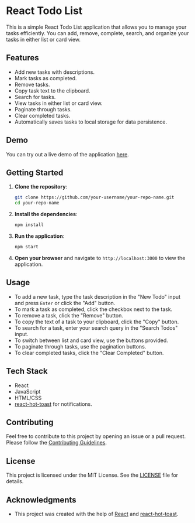 # React Todo List

This is a simple React Todo List application that allows you to manage your tasks efficiently. You can add, remove, complete, search, and organize your tasks in either list or card view. 



## Features

- Add new tasks with descriptions.
- Mark tasks as completed.
- Remove tasks.
- Copy task text to the clipboard.
- Search for tasks.
- View tasks in either list or card view.
- Paginate through tasks.
- Clear completed tasks.
- Automatically saves tasks to local storage for data persistence.

## Demo

You can try out a live demo of the application [here](https://your-demo-url-here).

## Getting Started

1. **Clone the repository**:

    ```bash
    git clone https://github.com/your-username/your-repo-name.git
    cd your-repo-name
    ```

2. **Install the dependencies**:

    ```bash
    npm install
    ```

3. **Run the application**:

    ```bash
    npm start
    ```

4. **Open your browser** and navigate to `http://localhost:3000` to view the application.

## Usage

- To add a new task, type the task description in the "New Todo" input and press `Enter` or click the "Add" button.
- To mark a task as completed, click the checkbox next to the task.
- To remove a task, click the "Remove" button.
- To copy the text of a task to your clipboard, click the "Copy" button.
- To search for a task, enter your search query in the "Search Todos" input.
- To switch between list and card view, use the buttons provided.
- To paginate through tasks, use the pagination buttons.
- To clear completed tasks, click the "Clear Completed" button.

## Tech Stack

- React
- JavaScript
- HTML/CSS
- [react-hot-toast](https://github.com/timolins/react-hot-toast) for notifications.

## Contributing

Feel free to contribute to this project by opening an issue or a pull request. Please follow the [Contributing Guidelines](CONTRIBUTING.md).

## License

This project is licensed under the MIT License. See the [LICENSE](LICENSE) file for details.

## Acknowledgments

- This project was created with the help of [React](https://reactjs.org/) and [react-hot-toast](https://github.com/timolins/react-hot-toast).

